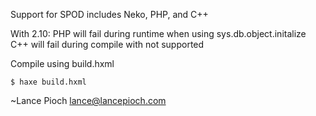 Support for SPOD includes Neko, PHP, and C++

With 2.10:
	PHP will fail during runtime when using sys.db.object.initalize
	C++ will fail during compile with not supported

Compile using build.hxml

```
$ haxe build.hxml 
```

~Lance Pioch
lance@lancepioch.com